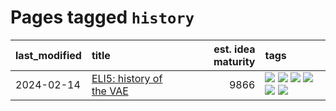 # Pages tagged `history`

|last_modified|title|est. idea maturity|tags
|:---|:---|---:|:---|
|2024-02-14|[ELI5: history of the VAE](../ufldl_history.md)|9866|[![](https://img.shields.io/badge/tag-education-254eb)](../tags/education.md) [![](https://img.shields.io/badge/tag-feature_learning-926797)](../tags/feature_learning.md) [![](https://img.shields.io/badge/tag-history-e2ec85)](../tags/history.md) [![](https://img.shields.io/badge/tag-history_of_science-8b768)](../tags/history_of_science.md) [![](https://img.shields.io/badge/tag-publication-22d494)](../tags/publication.md) [![](https://img.shields.io/badge/tag-vae-3c3258)](../tags/vae.md)|
